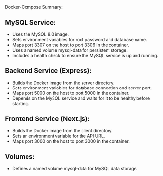 Docker-Compose Summary:

## MySQL Service:

- Uses the MySQL 8.0 image.
- Sets environment variables for root password and database name.
- Maps port 3307 on the host to port 3306 in the container.
- Uses a named volume mysql-data for persistent storage.
- Includes a health check to ensure the MySQL service is up and running.

## Backend Service (Express):

- Builds the Docker image from the server directory.
- Sets environment variables for database connection and server port.
- Maps port 5000 on the host to port 5000 in the container.
- Depends on the MySQL service and waits for it to be healthy before starting.


## Frontend Service (Next.js):

- Builds the Docker image from the client directory.
- Sets an environment variable for the API URL.
- Maps port 3000 on the host to port 3000 in the container.


## Volumes:

- Defines a named volume mysql-data for MySQL data storage.